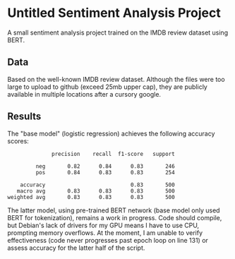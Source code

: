 # Untitled Sentiment Analysis Project

A small sentiment analysis project trained on the IMDB review dataset using BERT.

## Data

Based on the well-known IMDB review dataset. Although the files were too large to upload to github (exceed 25mb upper cap), they are publicly available in multiple locations after a cursory google.

## Results

The "base model" (logistic regression) achieves the following accuracy scores:

```
              precision    recall  f1-score   support

         neg       0.82      0.84      0.83       246
         pos       0.84      0.83      0.83       254

    accuracy                           0.83       500
   macro avg       0.83      0.83      0.83       500
weighted avg       0.83      0.83      0.83       500
```

The latter model, using pre-trained BERT network (base model only used BERT for tokenization), remains a work in progress. Code should compile, but Debian's lack of drivers for my GPU means I have to use CPU, prompting memory overflows. At the moment, I am unable to verify effectiveness (code never progresses past epoch loop on line 131) or assess accuracy for the latter half of the script.
